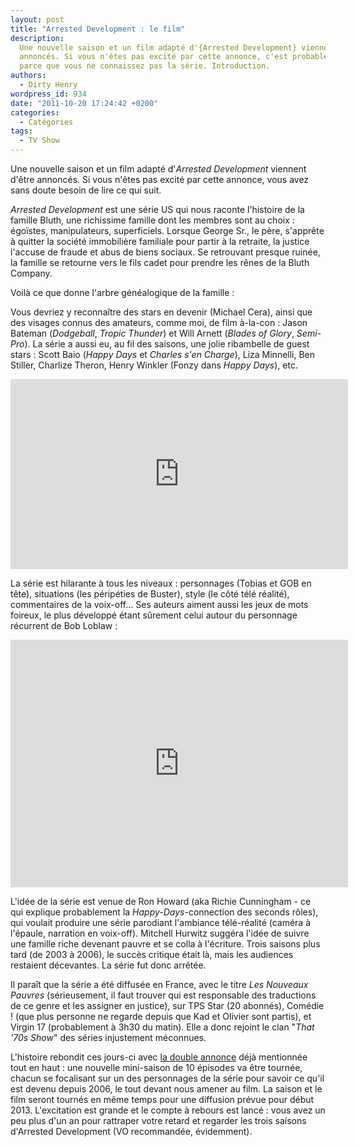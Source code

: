 ```yaml
---
layout: post
title: "Arrested Development : le film"
description:
  Une nouvelle saison et un film adapté d'{Arrested Development} viennent d'être
  annoncés. Si vous n'êtes pas excité par cette annonce, c'est probablement
  parce que vous ne connaissez pas la série. Introduction.
authors:
  - Dirty Henry
wordpress_id: 934
date: "2011-10-20 17:24:42 +0200"
categories:
  - Catégories
tags:
  - TV Show
---
```


Une nouvelle saison et un film adapté d'_Arrested Development_ viennent d'être
annoncés. Si vous n'êtes pas excité par cette annonce, vous avez sans doute
besoin de lire ce qui suit.

_Arrested Development_ est une série US qui nous raconte l'histoire de la
famille Bluth, une richissime famille dont les membres sont au choix : égoïstes,
manipulateurs, superficiels. Lorsque George Sr., le père, s'apprête à quitter la
société immobilière familiale pour partir à la retraite, la justice l'accuse de
fraude et abus de biens sociaux. Se retrouvant presque ruinée, la famille se
retourne vers le fils cadet pour prendre les rênes de la Bluth Company.

Voilà ce que donne l'arbre généalogique de la famille :

<img490>

Vous devriez y reconnaître des stars en devenir (Michael Cera), ainsi que des
visages connus des amateurs, comme moi, de film à-la-con : Jason Bateman
(_Dodgeball_, _Tropic Thunder_) et Will Arnett (_Blades of Glory_, _Semi-Pro_).
La série a aussi eu, au fil des saisons, une jolie ribambelle de guest stars :
Scott Baio (_Happy Days_ et _Charles s'en Charge_), Liza Minnelli, Ben Stiller,
Charlize Theron, Henry Winkler (Fonzy dans _Happy Days_), etc.

<iframe width="540" height="304" src="http://www.youtube.com/embed/N9TXVMkQ29g" frameborder="0" allowfullscreen></iframe>

La série est hilarante à tous les niveaux : personnages (Tobias et GOB en tête),
situations (les péripéties de Buster), style (le côté télé réalité),
commentaires de la voix-off… Ses auteurs aiment aussi les jeux de mots foireux,
le plus développé étant sûrement celui autour du personnage récurrent de Bob
Loblaw :

<iframe width="540" height="396" src="http://www.youtube.com/embed/mwWAsNZTnug" frameborder="0" allowfullscreen></iframe>

L'idée de la série est venue de Ron Howard (aka Richie Cunningham - ce qui
explique probablement la _Happy-Days_-connection des seconds rôles), qui voulait
produire une série parodiant l'ambiance télé-réalité (caméra à l'épaule,
narration en voix-off). Mitchell Hurwitz suggéra l'idée de suivre une famille
riche devenant pauvre et se colla à l'écriture. Trois saisons plus tard (de 2003
à 2006), le succès critique était là, mais les audiences restaient décevantes.
La série fut donc arrêtée.

Il paraît que la série a été diffusée en France, avec le titre _Les Nouveaux
Pauvres_ (sérieusement, il faut trouver qui est responsable des traductions de
ce genre et les assigner en justice), sur TPS Star (20 abonnés), Comédie ! (que
plus personne ne regarde depuis que Kad et Olivier sont partis), et Virgin 17
(probablement à 3h30 du matin). Elle a donc rejoint le clan "_That '70s Show_"
des séries injustement méconnues.

L'histoire rebondit ces jours-ci avec
[la double annonce](http://www.nme.com/filmandtv/news/arrested-development-to-return-for-new-season-and/248042)
déjà mentionnée tout en haut : une nouvelle mini-saison de 10 épisodes va être
tournée, chacun se focalisant sur un des personnages de la série pour savoir ce
qu'il est devenu depuis 2006, le tout devant nous amener au film. La saison et
le film seront tournés en même temps pour une diffusion prévue pour début 2013.
L'excitation est grande et le compte à rebours est lancé : vous avez un peu plus
d'un an pour rattraper votre retard et regarder les trois saisons d'Arrested
Development (VO recommandée, évidemment).

